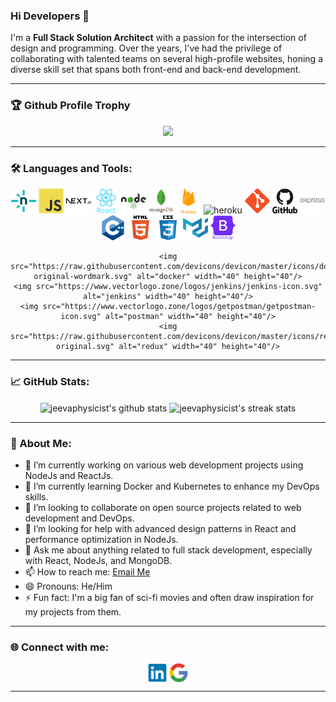 ### Hi Developers 👋

I'm a **Full Stack Solution Architect** with a passion for the intersection of design and programming. Over the years, I've had the privilege of collaborating with talented teams on several high-profile websites, honing a diverse skill set that spans both front-end and back-end development.

---

### 🏆 Github Profile Trophy
<div align="center">
  <a href="https://github.com/ryo-ma/github-profile-trophy">
    <img src="https://github-profile-trophy.vercel.app/?username=jeevaphysicist&column=7"/>
  </a>
</div>

---

### 🛠️ Languages and Tools:

<div align="center">
    <img src="https://raw.githubusercontent.com/devicons/devicon/master/icons/netlify/netlify-original.svg" alt="netlify" width="40" height="40"/>
    <img src="https://raw.githubusercontent.com/devicons/devicon/master/icons/javascript/javascript-original.svg" alt="javascript" width="40" height="40"/>
    <img src="https://raw.githubusercontent.com/devicons/devicon/master/icons/nextjs/nextjs-original-wordmark.svg" alt="nextjs" width="40" height="40"/>
    <img src="https://raw.githubusercontent.com/devicons/devicon/master/icons/react/react-original-wordmark.svg" alt="react" width="40" height="40"/>
    <img src="https://raw.githubusercontent.com/devicons/devicon/master/icons/nodejs/nodejs-original-wordmark.svg" alt="nodejs" width="40" height="40"/>
    <img src="https://raw.githubusercontent.com/devicons/devicon/master/icons/mongodb/mongodb-original-wordmark.svg" alt="mongodb" width="40" height="40"/>
    <img src="https://raw.githubusercontent.com/devicons/devicon/master/icons/firebase/firebase-plain-wordmark.svg" alt="firebase" width="40" height="40"/>
    <img src="https://www.vectorlogo.zone/logos/heroku/heroku-icon.svg" alt="heroku" width="40" height="40"/>
    <img src="https://raw.githubusercontent.com/devicons/devicon/master/icons/git/git-original.svg" alt="git" width="40" height="40"/>
    <img src="https://raw.githubusercontent.com/devicons/devicon/master/icons/github/github-original-wordmark.svg" alt="github" width="40" height="40"/>
    <img src="https://raw.githubusercontent.com/devicons/devicon/master/icons/express/express-original-wordmark.svg" alt="express" width="40" height="40"/>
    <img src="https://raw.githubusercontent.com/devicons/devicon/master/icons/cplusplus/cplusplus-original.svg" alt="cplusplus" width="40" height="40"/>
    <img src="https://raw.githubusercontent.com/devicons/devicon/master/icons/html5/html5-original-wordmark.svg" alt="html5" width="40" height="40"/>
    <img src="https://raw.githubusercontent.com/devicons/devicon/master/icons/css3/css3-original-wordmark.svg" alt="css3" width="40" height="40"/>
    <img src="https://raw.githubusercontent.com/devicons/devicon/master/icons/materialui/materialui-original.svg" alt="materialui" width="40" height="40"/>
    <img src="https://raw.githubusercontent.com/devicons/devicon/master/icons/bootstrap/bootstrap-plain-wordmark.svg" alt="bootstrap" width="40" height="40"/>
    
    <img src="https://raw.githubusercontent.com/devicons/devicon/master/icons/docker/docker-original-wordmark.svg" alt="docker" width="40" height="40"/>
    <img src="https://www.vectorlogo.zone/logos/jenkins/jenkins-icon.svg" alt="jenkins" width="40" height="40"/>
    <img src="https://www.vectorlogo.zone/logos/getpostman/getpostman-icon.svg" alt="postman" width="40" height="40"/>
    <img src="https://raw.githubusercontent.com/devicons/devicon/master/icons/redux/redux-original.svg" alt="redux" width="40" height="40"/>
   
</div>

---

### 📈 GitHub Stats:
<div align="center">
  <img align="center" src="https://github-readme-stats.vercel.app/api?username=jeevaphysicist&show_icons=true&include_all_commits=true&count_private=true" alt="jeevaphysicist's github stats" />
  <img align="center" src="https://github-readme-streak-stats.herokuapp.com/?user=jeevaphysicist" alt="jeevaphysicist's streak stats" />
</div>

---

### 🚀 About Me:

- 🔭 I’m currently working on various web development projects using NodeJs and ReactJs.
- 🌱 I’m currently learning Docker and Kubernetes to enhance my DevOps skills.
- 👯 I’m looking to collaborate on open source projects related to web development and DevOps.
- 🤔 I’m looking for help with advanced design patterns in React and performance optimization in NodeJs.
- 💬 Ask me about anything related to full stack development, especially with React, NodeJs, and MongoDB.
- 📫 How to reach me: [Email Me](mailto:jeevaphysicist@gmail.com)
- 😄 Pronouns: He/Him
- ⚡ Fun fact: I'm a big fan of sci-fi movies and often draw inspiration for my projects from them.

---

### 🌐 Connect with me:

<div align="center">
  <a href="https://linkedin.com/in/jeevanantham--s" target="blank"><img align="center" src="https://raw.githubusercontent.com/devicons/devicon/master/icons/linkedin/linkedin-original.svg" alt="linkedin-profile" height="30" width="30" /></a>
  <a href="https://jeevananthamdev.netlify.app/" target="blank"><img align="center" src="https://raw.githubusercontent.com/devicons/devicon/master/icons/google/google-original.svg" alt="website" height="30" width="30" /></a>
</div>

---

<!--
**jeevaphysicist/jeevaphysicist** is a ✨ _special_ ✨ repository because its `README.md` (this file) appears on your GitHub profile.
-->
